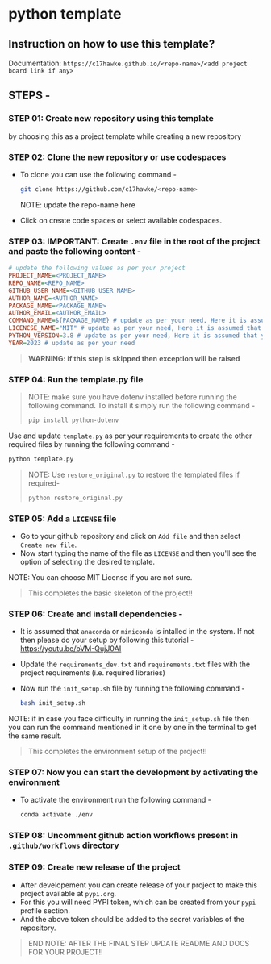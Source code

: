 # python template

## Instruction on how to use this template?

Documentation: `https://c17hawke.github.io/<repo-name>/<add project board link if any>`

## STEPS - 

### STEP 01: Create new repository using this template 

by choosing this as a project template while creating a new repository

### STEP 02: Clone the new repository or use codespaces

- To clone you can use the following command - 
    ```bash
    git clone https://github.com/c17hawke/<repo-name>
    ```
    NOTE: update the repo-name here

- Click on create code spaces or select available codespaces.

### STEP 03: IMPORTANT: Create `.env` file in the root of the project and paste the following content - 

```ini
# update the following values as per your project
PROJECT_NAME=<PROJECT_NAME>
REPO_NAME=<REPO_NAME>
GITHUB_USER_NAME=<GITHUB_USER_NAME>
AUTHOR_NAME=<AUTHOR_NAME>
PACKAGE_NAME=<PACKAGE_NAME>
AUTHOR_EMAIL=<AUTHOR_EMAIL>
COMMAND_NAME=${PACKAGE_NAME} # update as per your need, Here it is assumed that command name is package name
LICENCSE_NAME="MIT" # update as per your need, Here it is assumed that you choose MIT LICENSE
PYTHON_VERSION=3.8 # update as per your need, Here it is assumed that you choose version 3.8
YEAR=2023 # update as per your need
```

> **WARNING: if this step is skipped then exception will be raised**


### STEP 04: Run the template.py file

> NOTE: make sure you have dotenv installed before running the following command. To install it simply run the following command - 
> ```bash
> pip install python-dotenv
> ```

Use and update `template.py` as per your requirements to create the other required files by running the following command - 

```bash 
python template.py
```

> NOTE: Use `restore_original.py` to restore the templated files if required- 
> ```bash
> python restore_original.py
> ```

### STEP 05: Add a `LICENSE` file

- Go to your github repository and click on `Add file` and then select `Create new file`.
- Now start typing the name of the file as `LICENSE` and then you'll see the option of selecting the desired template. 

NOTE: You can choose MIT License if you are not sure.

> This completes the basic skeleton of the project!!

### STEP 06: Create and install dependencies - 

- It is assumed that `anaconda` or `miniconda` is intalled in the system. If not then please do your setup by following this tutorial - https://youtu.be/bVM-QujJ0AI

- Update the `requirements_dev.txt` and `requirements.txt` files with the project requirements (i.e. required libraries)
- Now run the `init_setup.sh` file by running the following command - 
    ```bash
    bash init_setup.sh   
    ```
NOTE: if in case you face difficulty in running the `init_setup.sh` file then you can run the command mentioned in it one by one in the terminal to get the same result.

> This completes the environment setup of the project!!

### STEP 07: Now you can start the development by activating the environment

- To activate the environment run the following command - 
    ```bash
    conda activate ./env
    ```

### STEP 08: Uncomment github action workflows present in `.github/workflows` directory

### STEP 09: Create new release of the project

- After developement you can create release of your project to make this project available at `pypi.org`.
- For this you will need PYPI token, which can be created from your `pypi` profile section.
- And the above token should be added to the secret variables of the repository.

> END NOTE: AFTER THE FINAL STEP UPDATE README AND DOCS FOR YOUR PROJECT!!